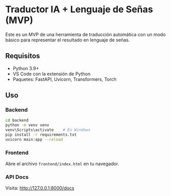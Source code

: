 
# Traductor IA + Lenguaje de Señas (MVP)

Este es un MVP de una herramienta de traducción automática con un modo básico para representar el resultado en lenguaje de señas.

## Requisitos

- Python 3.9+
- VS Code con la extensión de Python
- Paquetes: FastAPI, Uvicorn, Transformers, Torch

## Uso

### Backend
```bash
cd backend
python -m venv venv
venv\Scripts\activate    # En Windows
pip install -r requirements.txt
uvicorn main:app --reload
```

### Frontend
Abre el archivo `frontend/index.html` en tu navegador.

### API Docs
Visita: http://127.0.0.1:8000/docs

